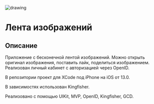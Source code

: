 <img src="https://github.com/flukekoh/iOS-FakeNFT-StarterProject-Public/assets/109647805/a7d361ce-6dc6-40e0-9752-e59832025c50" alt="drawing"> 

# Лента изображений 
## Описание

Приложение с бесконечной лентой изображений. Можно открыть оригинал изображения, поставить лайк, поделиться изображением. 
Реализован личный кабинет с авторизацией через OpenID.

В репозитории проект для XCode под iPhone на iOS от 13.0.

В зависимостях использован Kingfisher.

Реализовано с помощью  UIKit, MVP, OpenID, Kingfisher, GCD.
